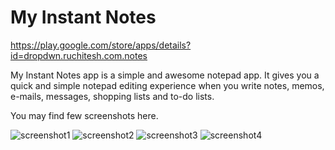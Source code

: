 # My Instant Notes
https://play.google.com/store/apps/details?id=dropdwn.ruchitesh.com.notes

 My Instant Notes app is a simple and awesome notepad app. It gives you a quick and simple notepad editing experience when you write notes, memos, e-mails, messages, shopping lists and to-do lists.
 
 You may find few screenshots here.
 
 ![screenshot1](https://lh3.googleusercontent.com/ZFomXfkYxKsezrxBvE1j-k0RO-A-cnrl6rkuP4h2QG51IFSD42HTYj481_CYCRetMBNc=w2504-h1156)
 ![screenshot2](https://lh3.googleusercontent.com/HlBCF2sqjztxaDGbBBIFtQeBNkNUUUVYMVNxxBQUDjJSl1RJlDk7_-HXcwVIjZcu6OA=w2504-h1156)
 ![screenshot3](https://lh3.googleusercontent.com/wk1a_-aujie84-6fH_dxAAS6ShjkzFwjxuhTOkglSZsd4rG51o8Y9KsbTJiQN4nxZpI=w2504-h1156)
 ![screenshot4](https://lh3.googleusercontent.com/x8Ri43YkZa2O2ohg1Oc6gCQxNEzmbdUpHWs3a0lVJ4Pm9Y405IJlj96lXiv41GDxR99E=w2504-h1156)
